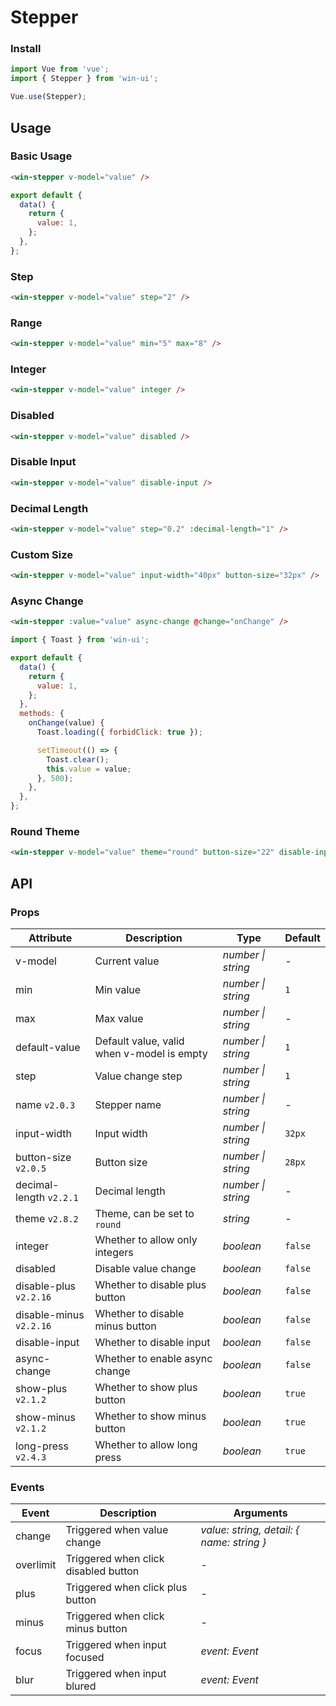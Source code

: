# Stepper

### Install

```js
import Vue from 'vue';
import { Stepper } from 'win-ui';

Vue.use(Stepper);
```

## Usage

### Basic Usage

```html
<win-stepper v-model="value" />
```

```js
export default {
  data() {
    return {
      value: 1,
    };
  },
};
```

### Step

```html
<win-stepper v-model="value" step="2" />
```

### Range

```html
<win-stepper v-model="value" min="5" max="8" />
```

### Integer

```html
<win-stepper v-model="value" integer />
```

### Disabled

```html
<win-stepper v-model="value" disabled />
```

### Disable Input

```html
<win-stepper v-model="value" disable-input />
```

### Decimal Length

```html
<win-stepper v-model="value" step="0.2" :decimal-length="1" />
```

### Custom Size

```html
<win-stepper v-model="value" input-width="40px" button-size="32px" />
```

### Async Change

```html
<win-stepper :value="value" async-change @change="onChange" />
```

```js
import { Toast } from 'win-ui';

export default {
  data() {
    return {
      value: 1,
    };
  },
  methods: {
    onChange(value) {
      Toast.loading({ forbidClick: true });

      setTimeout(() => {
        Toast.clear();
        this.value = value;
      }, 500);
    },
  },
};
```

### Round Theme

```html
<win-stepper v-model="value" theme="round" button-size="22" disable-input />
```

## API

### Props

| Attribute | Description | Type | Default |
| --- | --- | --- | --- |
| v-model | Current value | _number \| string_ | - |
| min | Min value | _number \| string_ | `1` |
| max | Max value | _number \| string_ | - |
| default-value | Default value, valid when v-model is empty | _number \| string_ | `1` |
| step | Value change step | _number \| string_ | `1` |
| name `v2.0.3` | Stepper name | _number \| string_ | - |
| input-width | Input width | _number \| string_ | `32px` |
| button-size `v2.0.5` | Button size | _number \| string_ | `28px` |
| decimal-length `v2.2.1` | Decimal length | _number \| string_ | - |
| theme `v2.8.2` | Theme, can be set to `round` | _string_ | - |
| integer | Whether to allow only integers | _boolean_ | `false` |
| disabled | Disable value change | _boolean_ | `false` |
| disable-plus `v2.2.16` | Whether to disable plus button | _boolean_ | `false` |
| disable-minus `v2.2.16` | Whether to disable minus button | _boolean_ | `false` |
| disable-input | Whether to disable input | _boolean_ | `false` |
| async-change | Whether to enable async change | _boolean_ | `false` | - |
| show-plus `v2.1.2` | Whether to show plus button | _boolean_ | `true` |
| show-minus `v2.1.2` | Whether to show minus button | _boolean_ | `true` |
| long-press `v2.4.3` | Whether to allow long press | _boolean_ | `true` |

### Events

| Event | Description | Arguments |
| --- | --- | --- |
| change | Triggered when value change | _value: string, detail: { name: string }_ |
| overlimit | Triggered when click disabled button | - |
| plus | Triggered when click plus button | - |
| minus | Triggered when click minus button | - |
| focus | Triggered when input focused | _event: Event_ |
| blur | Triggered when input blured | _event: Event_ |
